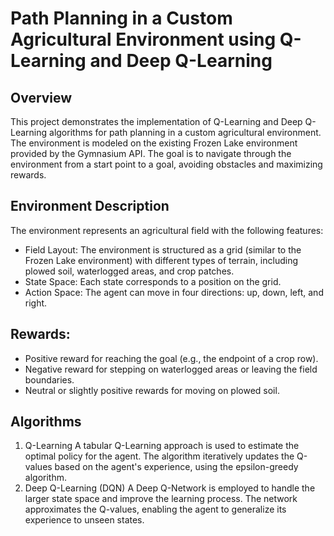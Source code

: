 # Path Planning in a Custom Agricultural Environment using Q-Learning and Deep Q-Learning
## Overview
This project demonstrates the implementation of Q-Learning and Deep Q-Learning algorithms for path planning in a custom agricultural environment. The environment is modeled on the existing Frozen Lake environment provided by the Gymnasium API. The goal is to navigate through the environment from a start point to a goal, avoiding obstacles and maximizing rewards.

## Environment Description
The environment represents an agricultural field with the following features:
* Field Layout: The environment is structured as a grid (similar to the Frozen Lake environment) with different types of terrain, including plowed soil, waterlogged areas, and crop patches.
* State Space: Each state corresponds to a position on the grid.
* Action Space: The agent can move in four directions: up, down, left, and right.

## Rewards:
* Positive reward for reaching the goal (e.g., the endpoint of a crop row).
* Negative reward for stepping on waterlogged areas or leaving the field boundaries.
* Neutral or slightly positive rewards for moving on plowed soil.

## Algorithms
1. Q-Learning
A tabular Q-Learning approach is used to estimate the optimal policy for the agent.
The algorithm iteratively updates the Q-values based on the agent's experience, using the epsilon-greedy algorithm.
2. Deep Q-Learning (DQN)
A Deep Q-Network is employed to handle the larger state space and improve the learning process.
The network approximates the Q-values, enabling the agent to generalize its experience to unseen states.


